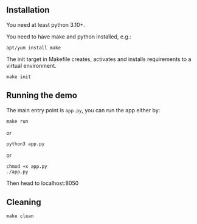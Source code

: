 ## Installation

You need at least python 3.10+.

You need to have make and python installed, e.g.:

```
apt/yum install make 
```

The init target in Makefile creates, activates and installs requirements to
a virtual environment.

```
make init 
```

## Running the demo

The main entry point is `app.py`, you can run the app either by:
```
make run
```
or

```
python3 app.py
```

or

```
chmod +x app.py
./app.py
```

Then head to localhost:8050

## Cleaning

```
make clean
```

